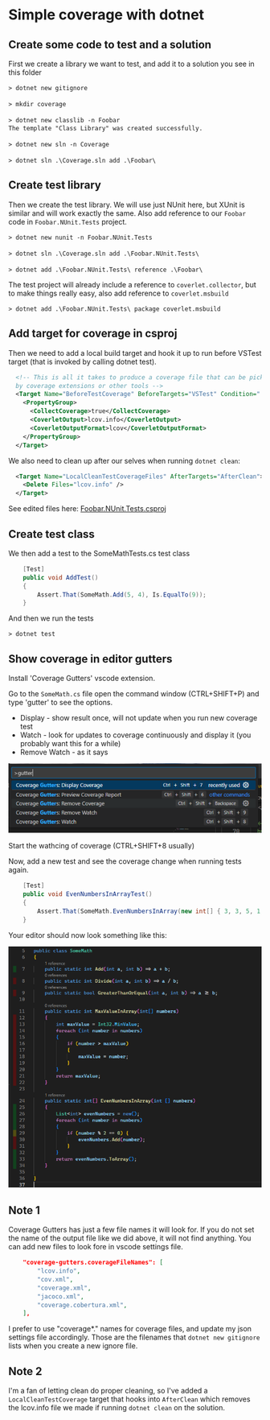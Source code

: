 # Simple coverage with dotnet

## Create some code to test and a solution

First we create a library we want to test, and add it to a solution you see in
this folder

```text
> dotnet new gitignore

> mkdir coverage

> dotnet new classlib -n Foobar
The template "Class Library" was created successfully.

> dotnet new sln -n Coverage

> dotnet sln .\Coverage.sln add .\Foobar\
```

## Create test library

Then we create the test library. We will use just NUnit here, but XUnit is
similar and will work exactly the same. Also add reference to our `Foobar` code
in `Foobar.NUnit.Tests` project.

```text
> dotnet new nunit -n Foobar.NUnit.Tests

> dotnet sln .\Coverage.sln add .\Foobar.NUnit.Tests\

> dotnet add .\Foobar.NUnit.Tests\ reference .\Foobar\
```

The test project will already include a reference to `coverlet.collector`, but
to make things really easy, also add reference to `coverlet.msbuild`

```text
> dotnet add .\Foobar.NUnit.Tests\ package coverlet.msbuild
```

## Add target for coverage in csproj

Then we need to add a local build target and hook it up to run before VSTest
target (that is invoked by calling dotnet test).

```xml
  <!-- This is all it takes to produce a coverage file that can be picked
  by coverage extensions or other tools -->
  <Target Name="BeforeTestCoverage" BeforeTargets="VSTest" Condition="'$(Configuration)'=='Debug'">
    <PropertyGroup>
      <CollectCoverage>true</CollectCoverage>
      <CoverletOutput>lcov.info</CoverletOutput>
      <CoverletOutputFormat>lcov</CoverletOutputFormat>
    </PropertyGroup>
  </Target>
```

We also need to clean up after our selves when running `dotnet clean`:

```xml
  <Target Name="LocalCleanTestCoverageFiles" AfterTargets="AfterClean">
    <Delete Files="lcov.info" />
  </Target>
```

See edited files here: [Foobar.NUnit.Tests.csproj](Foobar.NUnit.Tests/Foobar.NUnit.Tests.csproj)

## Create test class

We then add a test to the SomeMathTests.cs test class

```csharp
    [Test]
    public void AddTest()
    {
        Assert.That(SomeMath.Add(5, 4), Is.EqualTo(9));
    }
```

And then we run the tests

```text
> dotnet test
```

## Show coverage in editor gutters

Install 'Coverage Gutters' vscode extension.

Go to the `SomeMath.cs` file open the command window (CTRL+SHIFT+P) and type 'gutter' to see the options.

* Display - show result once, will not update when you run new coverage test
* Watch - look for updates to coverage continuously and display it (you probably
  want this for a while)
* Remove Watch - as it says

![image.png](Simple%20coverage.md.CoverageGutters.png)

Start the wathcing of coverage (CTRL+SHIFT+8 usually)

Now, add a new test and see the coverage change when running tests again.

```csharp
    [Test]
    public void EvenNumbersInArrayTest()
    {
        Assert.That(SomeMath.EvenNumbersInArray(new int[] { 3, 3, 5, 1, 9 }), Is.EqualTo(new int[] { }));
    }
```

Your editor should now look something like this:

![Example of how gutters look like](Simple%20coverage.md.CoverageGutters.SomeMath.png)

## Note 1

Coverage Gutters has just a few file names it will look for. If you do not set
the name of the output file like we did above, it will not find anything. You
can add new files to look fore in vscode settings file.

```json
    "coverage-gutters.coverageFileNames": [
        "lcov.info",
        "cov.xml",
        "coverage.xml",
        "jacoco.xml",
        "coverage.cobertura.xml",        
    ],
```

I prefer to use "coverage*." names for coverage files, and update my json
settings file accordingly. Those are the filenames that `dotnet new gitignore`
lists when you create a new ignore file.

## Note 2

I'm a fan of letting clean do proper cleaning, so I've added a
`LocalCleanTestCoverage` target that hooks into `AfterClean` which removes the
lcov.info file we made if running `dotnet clean` on the solution.
